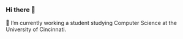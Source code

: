 ### Hi there 👋
🔭 I’m currently working a student studying Computer Science at the University of Cincinnati. 
